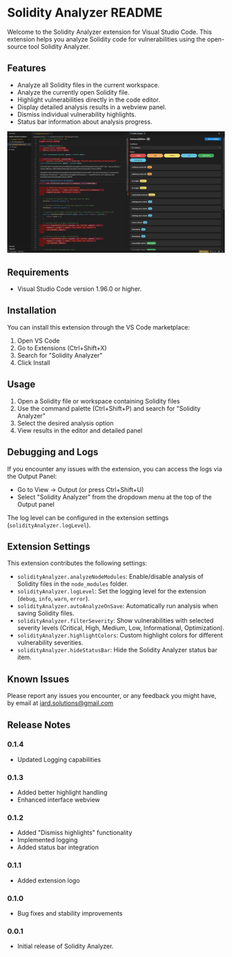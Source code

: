 # Solidity Analyzer README

Welcome to the Solidity Analyzer extension for Visual Studio Code. This extension helps you analyze Solidity code for vulnerabilities using the open-source tool Solidity Analyzer.

## Features

- Analyze all Solidity files in the current workspace.
- Analyze the currently open Solidity file.
- Highlight vulnerabilities directly in the code editor.
- Display detailed analysis results in a webview panel.
- Dismiss individual vulnerability highlights.
- Status bar information about analysis progress.

![Solidity Analyzer Example](images/solidity-analyzer-example.png)

## Requirements

- Visual Studio Code version 1.96.0 or higher.

## Installation

You can install this extension through the VS Code marketplace:
1. Open VS Code
2. Go to Extensions (Ctrl+Shift+X)
3. Search for "Solidity Analyzer"
4. Click Install

## Usage

1. Open a Solidity file or workspace containing Solidity files
2. Use the command palette (Ctrl+Shift+P) and search for "Solidity Analyzer"
3. Select the desired analysis option
4. View results in the editor and detailed panel

## Debugging and Logs

If you encounter any issues with the extension, you can access the logs via the Output Panel:

- Go to View → Output (or press Ctrl+Shift+U)
- Select "Solidity Analyzer" from the dropdown menu at the top of the Output panel

The log level can be configured in the extension settings (`solidityAnalyzer.logLevel`).

## Extension Settings

This extension contributes the following settings:

- `solidityAnalyzer.analyzeNodeModules`: Enable/disable analysis of Solidity files in the `node_modules` folder.
- `solidityAnalyzer.logLevel`: Set the logging level for the extension (`debug`, `info`, `warn`, `error`).
- `solidityAnalyzer.autoAnalyzeOnSave`: Automatically run analysis when saving Solidity files.
- `solidityAnalyzer.filterSeverity`: Show vulnerabilities with selected severity levels (Critical, High, Medium, Low, Informational, Optimization).
- `solidityAnalyzer.highlightColors`: Custom highlight colors for different vulnerability severities.
- `solidityAnalyzer.hideStatusBar`: Hide the Solidity Analyzer status bar item.

## Known Issues

Please report any issues you encounter, or any feedback you might have, by email at iard.solutions@gmail.com

## Release Notes

### 0.1.4

- Updated Logging capabilities

### 0.1.3

- Added better highlight handling
- Enhanced interface webview

### 0.1.2

- Added "Dismiss highlights" functionality
- Implemented logging
- Added status bar integration

### 0.1.1

- Added extension logo

### 0.1.0

- Bug fixes and stability improvements

### 0.0.1

- Initial release of Solidity Analyzer.

